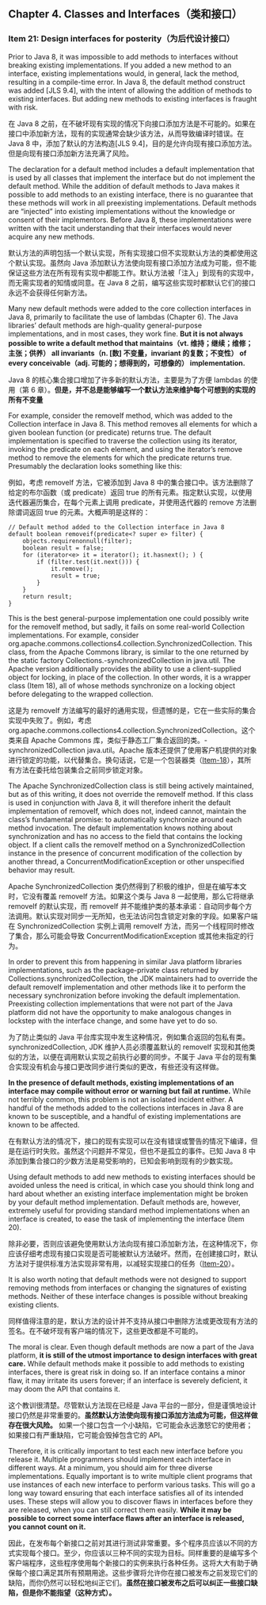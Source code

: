 ## Chapter 4. Classes and Interfaces（类和接口）

### Item 21: Design interfaces for posterity（为后代设计接口）

Prior to Java 8, it was impossible to add methods to interfaces without breaking existing implementations. If you added a new method to an interface, existing implementations would, in general, lack the method, resulting in a compile-time error. In Java 8, the default method construct was added [JLS 9.4], with the intent of allowing the addition of methods to existing interfaces. But adding new methods to existing interfaces is fraught with risk.

在 Java 8 之前，在不破坏现有实现的情况下向接口添加方法是不可能的。如果在接口中添加新方法，现有的实现通常会缺少该方法，从而导致编译时错误。在 Java 8 中，添加了默认的方法构造[JLS 9.4]，目的是允许向现有接口添加方法。但是向现有接口添加新方法充满了风险。

The declaration for a default method includes a default implementation that is used by all classes that implement the interface but do not implement the default method. While the addition of default methods to Java makes it possible to add methods to an existing interface, there is no guarantee that these methods will work in all preexisting implementations. Default methods are “injected” into existing implementations without the knowledge or consent of their implementors. Before Java 8, these implementations were written with the tacit understanding that their interfaces would never acquire any new methods.

默认方法的声明包括一个默认实现，所有实现接口但不实现默认方法的类都使用这个默认实现。虽然向 Java 添加默认方法使向现有接口添加方法成为可能，但不能保证这些方法在所有现有实现中都能工作。默认方法被「注入」到现有的实现中，而无需实现者的知情或同意。在 Java 8 之前，编写这些实现时都默认它们的接口永远不会获得任何新方法。

Many new default methods were added to the core collection interfaces in Java 8, primarily to facilitate the use of lambdas (Chapter 6). The Java libraries’ default methods are high-quality general-purpose implementations, and in most cases, they work fine. **But it is not always possible to write a default method that maintains（vt. 维持；继续；维修；主张；供养） all invariants（n. [数] 不变量，invariant 的复数；不变性） of every conceivable（adj. 可能的；想得到的，可想像的） implementation.**

Java 8 的核心集合接口增加了许多新的默认方法，主要是为了方便 lambdas 的使用（第 6 章）。**但是，并不总是能够编写一个默认方法来维护每个可想到的实现的所有不变量**

For example, consider the removeIf method, which was added to the Collection interface in Java 8. This method removes all elements for which a given boolean function (or predicate) returns true. The default implementation is specified to traverse the collection using its iterator, invoking the predicate on each element, and using the iterator’s remove method to remove the elements for which the predicate returns true. Presumably the declaration looks something like this:

例如，考虑 removeIf 方法，它被添加到 Java 8 中的集合接口中。该方法删除了给定的布尔函数（或 predicate）返回 true 的所有元素。指定默认实现，以使用迭代器遍历集合，在每个元素上调用 predicate，并使用迭代器的 remove 方法删除谓词返回 true 的元素。大概声明是这样的：

```
// Default method added to the Collection interface in Java 8
default boolean removeif(predicate<? super e> filter) {
    objects.requirenonnull(filter);
    boolean result = false;
    for (iterator<e> it = iterator(); it.hasnext(); ) {
        if (filter.test(it.next())) {
            it.remove();
            result = true;
        }
    }
    return result;
}
```

This is the best general-purpose implementation one could possibly write for the removeIf method, but sadly, it fails on some real-world Collection implementations. For example, consider org.apache.commons.collections4.collection.SynchronizedCollection. This class, from the Apache Commons library, is similar to the one returned by the static factory Collections.-synchronizedCollection in java.util. The Apache version additionally provides the ability to use a client-supplied object for locking, in place of the collection. In other words, it is a wrapper class (Item 18), all of whose methods synchronize on a locking object before delegating to the wrapped collection.

这是为 removeIf 方法编写的最好的通用实现，但遗憾的是，它在一些实际的集合实现中失败了。例如，考虑 org.apache.commons.collections4.collection.SynchronizedCollection。这个类来自 Apache Commons 库，类似于静态工厂集合返回的类。-synchronizedCollection java.util。Apache 版本还提供了使用客户机提供的对象进行锁定的功能，以代替集合。换句话说，它是一个包装器类（[Item-18](https://github.com/clxering/Effective-Java-3rd-edition-Chinese-English-bilingual/blob/master/Chapter-4/Chapter-4-Item-18-Favor-composition-over-inheritance.md)），其所有方法在委托给包装集合之前同步锁定对象。

The Apache SynchronizedCollection class is still being actively maintained, but as of this writing, it does not override the removeIf method. If this class is used in conjunction with Java 8, it will therefore inherit the default implementation of removeIf, which does not, indeed cannot, maintain the class’s fundamental promise: to automatically synchronize around each method invocation. The default implementation knows nothing about synchronization and has no access to the field that contains the locking object. If a client calls the removeIf method on a SynchronizedCollection instance in the presence of concurrent modification of the collection by another thread, a ConcurrentModificationException or other unspecified behavior may result.

Apache SynchronizedCollection 类仍然得到了积极的维护，但是在编写本文时，它没有覆盖 removeIf 方法。如果这个类与 Java 8 一起使用，那么它将继承 removeIf 的默认实现，而 removeIf 并不能维护类的基本承诺：自动同步每个方法调用。默认实现对同步一无所知，也无法访问包含锁定对象的字段。如果客户端在 SynchronizedCollection 实例上调用 removeIf 方法，而另一个线程同时修改了集合，那么可能会导致 ConcurrentModificationException 或其他未指定的行为。

In order to prevent this from happening in similar Java platform libraries implementations, such as the package-private class returned by Collections.synchronizedCollection, the JDK maintainers had to override the default removeIf implementation and other methods like it to perform the necessary synchronization before invoking the default implementation. Preexisting collection implementations that were not part of the Java platform did not have the opportunity to make analogous changes in lockstep with the interface change, and some have yet to do so.

为了防止类似的 Java 平台库实现中发生这种情况，例如集合返回的包私有类。synchronizedCollection, JDK 维护人员必须覆盖默认的 removeIf 实现和其他类似的方法，以便在调用默认实现之前执行必要的同步。不属于 Java 平台的现有集合实现没有机会与接口更改同步进行类似的更改，有些还没有这样做。

**In the presence of default methods, existing implementations of an interface may compile without error or warning but fail at runtime.** While not terribly common, this problem is not an isolated incident either. A handful of the methods added to the collections interfaces in Java 8 are known to be susceptible, and a handful of existing implementations are known to be affected.

在有默认方法的情况下，接口的现有实现可以在没有错误或警告的情况下编译，但是在运行时失败。虽然这个问题并不常见，但也不是孤立的事件。已知 Java 8 中添加到集合接口的少数方法是易受影响的，已知会影响到现有的少数实现。

Using default methods to add new methods to existing interfaces should be avoided unless the need is critical, in which case you should think long and hard about whether an existing interface implementation might be broken by your default method implementation. Default methods are, however, extremely useful for providing standard method implementations when an interface is created, to ease the task of implementing the interface (Item 20).

除非必要，否则应该避免使用默认方法向现有接口添加新方法，在这种情况下，你应该仔细考虑现有接口实现是否可能被默认方法破坏。然而，在创建接口时，默认方法对于提供标准方法实现非常有用，以减轻实现接口的任务（[Item-20](https://github.com/clxering/Effective-Java-3rd-edition-Chinese-English-bilingual/blob/master/Chapter-4/Chapter-4-Item-20-Prefer-interfaces-to-abstract-classes.md)）。

It is also worth noting that default methods were not designed to support removing methods from interfaces or changing the signatures of existing methods. Neither of these interface changes is possible without breaking existing clients.

同样值得注意的是，默认方法的设计并不支持从接口中删除方法或更改现有方法的签名。在不破坏现有客户端的情况下，这些更改都是不可能的。

The moral is clear. Even though default methods are now a part of the Java platform, **it is still of the utmost importance to design interfaces with great care.** While default methods make it possible to add methods to existing interfaces, there is great risk in doing so. If an interface contains a minor flaw, it may irritate its users forever; if an interface is severely deficient, it may doom the API that contains it.

这个教训很清楚。尽管默认方法现在已经是 Java 平台的一部分，但是谨慎地设计接口仍然是非常重要的。**虽然默认方法使向现有接口添加方法成为可能，但这样做存在很大风险。** 如果一个接口包含一个小缺陷，它可能会永远激怒它的使用者；如果接口有严重缺陷，它可能会毁掉包含它的 API。

Therefore, it is critically important to test each new interface before you release it. Multiple programmers should implement each interface in different ways. At a minimum, you should aim for three diverse implementations. Equally important is to write multiple client programs that use instances of each new interface to perform various tasks. This will go a long way toward ensuring that each interface satisfies all of its intended uses. These steps will allow you to discover flaws in interfaces before they are released, when you can still correct them easily. **While it may be possible to correct some interface flaws after an interface is released, you cannot count on it.**

因此，在发布每个新接口之前对其进行测试非常重要。多个程序员应该以不同的方式实现每个接口。至少，你应该以三种不同的实现为目标。同样重要的是编写多个客户端程序，这些程序使用每个新接口的实例来执行各种任务。这将大大有助于确保每个接口满足其所有预期用途。这些步骤将允许你在接口被发布之前发现它们的缺陷，而你仍然可以轻松地纠正它们。**虽然在接口被发布之后可以纠正一些接口缺陷，但是你不能指望（这种方式）。**
